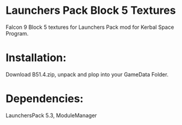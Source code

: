 # Launchers Pack Block 5 Textures
Falcon 9 Block 5 textures for Launchers Pack mod for Kerbal Space Program.

# Installation:
Download B51.4.zip, unpack and plop into your GameData Folder.

# Dependencies:
LaunchersPack 5.3, ModuleManager
